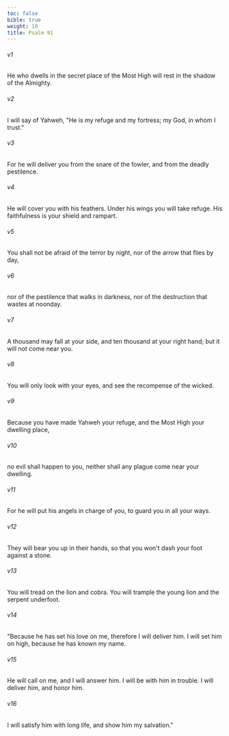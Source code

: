 ```yaml
---
toc: false
bible: true
weight: 10
title: Psalm 91
---
```




###### v1 
He who dwells in the secret place of the Most High will rest in the shadow of the Almighty. 

###### v2 
I will say of Yahweh, "He is my refuge and my fortress; my God, in whom I trust." 

###### v3 
For he will deliver you from the snare of the fowler, and from the deadly pestilence. 

###### v4 
He will cover you with his feathers. Under his wings you will take refuge. His faithfulness is your shield and rampart. 

###### v5 
You shall not be afraid of the terror by night, nor of the arrow that flies by day, 

###### v6 
nor of the pestilence that walks in darkness, nor of the destruction that wastes at noonday. 

###### v7 
A thousand may fall at your side, and ten thousand at your right hand; but it will not come near you. 

###### v8 
You will only look with your eyes, and see the recompense of the wicked. 

###### v9 
Because you have made Yahweh your refuge, and the Most High your dwelling place, 

###### v10 
no evil shall happen to you, neither shall any plague come near your dwelling. 

###### v11 
For he will put his angels in charge of you, to guard you in all your ways. 

###### v12 
They will bear you up in their hands, so that you won't dash your foot against a stone. 

###### v13 
You will tread on the lion and cobra. You will trample the young lion and the serpent underfoot. 

###### v14 
"Because he has set his love on me, therefore I will deliver him. I will set him on high, because he has known my name. 

###### v15 
He will call on me, and I will answer him. I will be with him in trouble. I will deliver him, and honor him. 

###### v16 
I will satisfy him with long life, and show him my salvation."
